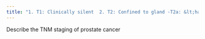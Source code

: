 ```yaml
---
title: "1. T1: Clinically silent  2. T2: Confined to gland -T2a: &lt;half -T2b: &gt;half -T2c: both lobes think &quot;complete=c&quot;  3. T3: Extra-capsular spread T3a: spread beyond capsule T3b: involvement of seminal vesicle  4. T4: adjacent organs or abdominal wall (bladder/rectum/levator ani)"
---
```

Describe the TNM staging of prostate cancer

